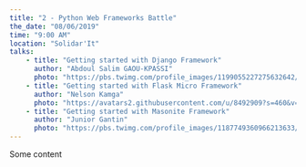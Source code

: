 ```yaml
---
title: "2 - Python Web Frameworks Battle"
the_date: "08/06/2019"
time: "9:00 AM"
location: "Solidar'It"
talks:
    - title: "Getting started with Django Framework"
      author: "Abdoul Salim GAOU-KPASSI"
      photo: "https://pbs.twimg.com/profile_images/1199055227275632642/4cW6S-U7_400x400.jpg"
    - title: "Getting started with Flask Micro Framework"
      author: "Nelson Kamga"
      photo: "https://avatars2.githubusercontent.com/u/8492909?s=460&v=4"
    - title: "Getting started with Masonite Framework"
      author: "Junior Gantin"
      photo: "https://pbs.twimg.com/profile_images/1187749360966213633/jHlFP6q7_400x400.jpg"
---
```


Some content